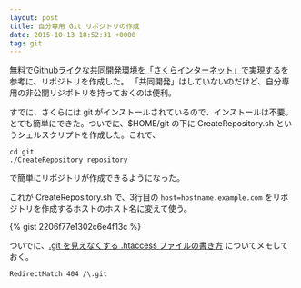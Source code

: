 ```yaml
---
layout: post
title: 自分専用 Git リポジトリの作成
date: 2015-10-13 18:52:31 +0000
tag: git
---
```

[無料でGithubライクな共同開発環境を「さくらインターネット」で実現する](http://www.happyquality.com/2011/09/22/1322.htm)を参考に、リポジトリを作成した。
「共同開発」はしていないのだけど、自分専用の非公開リジポトリを持っておくのは便利。

すでに、さくらには git がインストールされているので、インストールは不要。とても簡単にできた。ついでに、$HOME/git の下に CreateRepository.sh というシェルスクリプトを作成した。これで、

~~~
cd git
./CreateRepository repository
~~~

で簡単にリポジトリが作成できるようになった。

これが CreateRepository.sh で、3行目の ```host=hostname.example.com``` をリポジトリを作成するホストのホスト名に変えて使う。

{% gist 2206f77e1302c6e4f13c %}

ついでに、[.git を見えなくする .htaccess ファイルの書き方](http://stackoverflow.com/questions/6142437/make-git-directory-web-inaccessible) についてメモしておく。

~~~~
RedirectMatch 404 /\.git
~~~~
